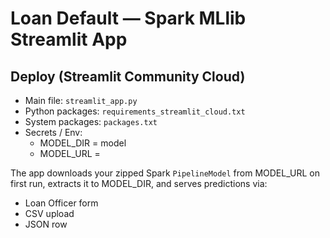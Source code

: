 # Loan Default — Spark MLlib Streamlit App

## Deploy (Streamlit Community Cloud)
- Main file: `streamlit_app.py`
- Python packages: `requirements_streamlit_cloud.txt`
- System packages: `packages.txt`
- Secrets / Env:
  - MODEL_DIR = model
  - MODEL_URL = <Google Drive share link to model.zip>

The app downloads your zipped Spark `PipelineModel` from MODEL_URL on first run, extracts it to MODEL_DIR, and serves predictions via:
- Loan Officer form
- CSV upload
- JSON row
